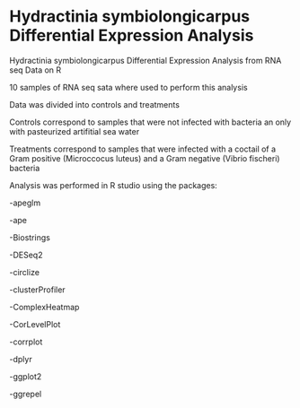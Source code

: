 # Hydractinia symbiolongicarpus Differential Expression Analysis
Hydractinia symbiolongicarpus Differential Expression Analysis from RNA seq Data on R

10 samples of RNA seq sata where used to perform this analysis

Data was divided into controls and treatments

Controls correspond to samples that were not infected with bacteria an only with pasteurized artifitial sea water

Treatments correspond to samples that were infected with a coctail of a Gram positive (Microccocus luteus) and a Gram negative (Vibrio fischeri) bacteria

Analysis was performed in R studio using the packages:

-apeglm

-ape

-Biostrings

-DESeq2

-circlize

-clusterProfiler

-ComplexHeatmap

-CorLevelPlot

-corrplot

-dplyr

-ggplot2

-ggrepel
